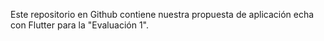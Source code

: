 Este repositorio en Github contiene nuestra propuesta de aplicación echa con Flutter para la "Evaluación 1".
